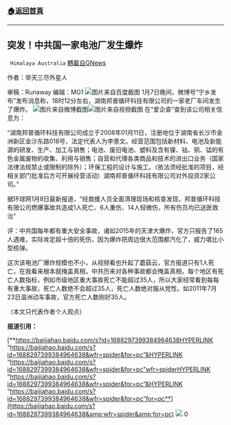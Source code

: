 ###  [:house:返回首頁](https://github.com/ourhimalayas/txt)
---

## 突发！中共国一家电池厂发生爆炸
` Himalaya Australia` [轉載自GNews](https://gnews.org/zh-hans/736752/)

作者：举天三尽外星人

审稿：Runaway 编辑：MG1
![]()![](https://gnews.org/wp-content/uploads/2021/01/102.png)图片来自百度截图
1月7日晚间，微博号“宁乡发布”发布消息称，18时12分左右，湖南邦普循环科技有限公司的一家老厂车间发生了爆炸。
![]()![](https://gnews.org/wp-content/uploads/2021/01/103.png)图片来自微博截图![]()![](https://gnews.org/wp-content/uploads/2021/01/104.png)图片来自视频截图
在“爱企查”查到该公司相关信息为：

“湖南邦普循环科技有限公司成立于2008年01月11日，注册地位于湖南省长沙市金洲新区金沙东路018号，法定代表人为李景文。经营范围包括新材料、电池及新能源的研发、生产、加工与销售；电池、废旧电池、塑料及含有镍、钴、铜、锰的有色金属废物的收集、利用与销售；自营和代理各类商品和技术的进出口业务（国家法律法规禁止或限制的除外）；环保工程的设计与施工。（依法须经批准的项目，经相关部门批准后方可开展经营活动）湖南邦普循环科技有限公司对外投资2家公司。”

据环球网1月8日最新报道，“经救援人员全面清理现场和核查发现，邦普循环科技有限公司燃爆事故共造成1人死亡、6人重伤、14人轻微伤，所有伤员均已送医救治”

评：中共国每年都有重大安全事故，诸如2015年的天津大爆炸，官方只报告了165人遇难，实际肯定超十倍的死伤，因为爆炸把周边很大范围都汽化了，威力堪比小型核弹。

这次该电池厂爆炸规模也不小，从视频看也升起了蘑菇云，官方报道只有1人死亡，在我看来根本就掩盖真相，中共历来对各种事故都会掩盖真相，每个地区有死亡人数指标，例如市级地区重大事故死亡不能超过35人，所以大家经常看到每每有重大事故，死亡人数绝不会超过35人，死亡人数绝对服从党性。如2011年7月23日温洲动车事故，官方死亡人数刚好35人。

（本文只代表作者个人观点）

**报道引用：**

[**https://baijiahao.baidu.com/s?id=1688297399384964638HYPERLINK “https://baijiahao.baidu.com/s?id=1688297399384964638&wfr=spider&for=pc”&HYPERLINK “https://baijiahao.baidu.com/s?id=1688297399384964638&wfr=spider&for=pc”wfr=spiderHYPERLINK “https://baijiahao.baidu.com/s?id=1688297399384964638&wfr=spider&for=pc”&HYPERLINK “https://baijiahao.baidu.com/s?id=1688297399384964638&wfr=spider&for=pc”for=pc**](https://baijiahao.baidu.com/s?id=1688297399384964638&amp;wfr=spider&amp;for=pc)
![]()![](https://gnews.org/wp-content/uploads/2021/01/澳喜图标.png)
0
